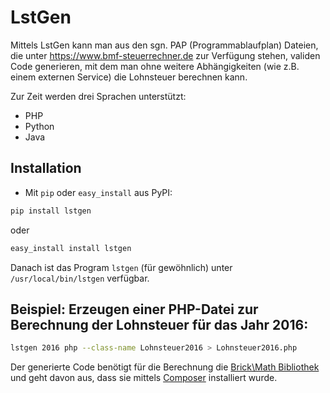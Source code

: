 # LstGen

Mittels LstGen kann man aus den sgn. PAP (Programmablaufplan) Dateien, die
unter https://www.bmf-steuerrechner.de zur Verfügung stehen, validen Code
generieren, mit dem man ohne weitere Abhängigkeiten (wie z.B. einem externen
Service) die Lohnsteuer berechnen kann.

Zur Zeit werden drei Sprachen unterstützt:
* PHP
* Python
* Java

## Installation
* Mit `pip` oder `easy_install` aus PyPI:
```bash
pip install lstgen
```
oder
```bash
easy_install install lstgen
```
Danach ist das Program `lstgen` (für gewöhnlich)  unter `/usr/local/bin/lstgen`
verfügbar.

## Beispiel: Erzeugen einer PHP-Datei zur Berechnung der Lohnsteuer für das Jahr 2016:
```bash
lstgen 2016 php --class-name Lohnsteuer2016 > Lohnsteuer2016.php
```
Der generierte Code benötigt für die Berechnung die [Brick\Math Bibliothek](https://github.com/brick/math)
und geht davon aus, dass sie mittels [Composer](https://getcomposer.org/) installiert wurde.
